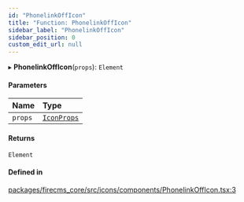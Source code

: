 ```yaml
---
id: "PhonelinkOffIcon"
title: "Function: PhonelinkOffIcon"
sidebar_label: "PhonelinkOffIcon"
sidebar_position: 0
custom_edit_url: null
---
```


▸ **PhonelinkOffIcon**(`props`): `Element`

#### Parameters

| Name | Type |
| :------ | :------ |
| `props` | [`IconProps`](../types/IconProps.md) |

#### Returns

`Element`

#### Defined in

[packages/firecms_core/src/icons/components/PhonelinkOffIcon.tsx:3](https://github.com/FireCMSco/firecms/blob/d45f3739/packages/firecms_core/src/icons/components/PhonelinkOffIcon.tsx#L3)
